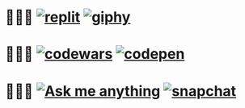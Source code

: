 

👩🏼‍💻   [<img src="https://img.shields.io/website?color=%23FF69B4&down_message=repls&label=replit&logo=replit&logoColor=white&style=for-the-badge&up_message=repls&url=https%3A%2F%2Freplit.com%2F%40auroraptor" alt="replit">](https://replit.com/@auroraptor)
[<img src="https://img.shields.io/website?color=%23FF69B4&down_message=collections&label=giphy&logo=giphy&logoColor=white&style=for-the-badge&up_message=collections&url=https%3A%2F%2Fgiphy.com%2Fchannel%2Fauroraptor" alt="giphy">](https://giphy.com/channel/auroraptor)
======

👩🏼‍🎓   [<img src="https://img.shields.io/website?color=%231E90FF&down_message=stats&label=codewars&logo=codewars&logoColor=white&style=for-the-badge&up_message=stats&url=https%3A%2F%2Fwww.codewars.com%2Fusers%2Fauroraptor" alt="codewars">](https://www.codewars.com/users/auroraptor)
[<img src="https://img.shields.io/website?color=%231E90FF&down_message=pens&label=codepen&logo=codepen&logoColor=codepen&style=for-the-badge&up_message=codepen&url=https%3A%2F%2Fcodepen.io%2Fauroraptor" alt="codepen">](https://codepen.io/auroraptor)
======

🧝🏻‍♀️   [<img src="https://img.shields.io/website?color=%2332CD32&down_message=ama&label=github&logo=github&logoColor=white&style=for-the-badge&up_message=ama&url=https%3A%2F%2Fgithub.com%2Fauroraptor%2Fama" alt="Ask me anything">](https://github.com/auroraptor/ama)
[<img src="https://img.shields.io/website?color=%2332CD32&down_message=add&label=snapchat&logo=snapchat&logoColor=white&style=for-the-badge&up_message=add&url=https%3A%2F%2Fwww.snapchat.com%2Fadd%2Faurociraptor" alt="snapchat">](https://www.snapchat.com/add/aurociraptor?share_id=NEFFNTExODYtRkNGQi00RjFFLThCQkItNzJEMjczODkxRDFG&locale=en_RU)
=====

